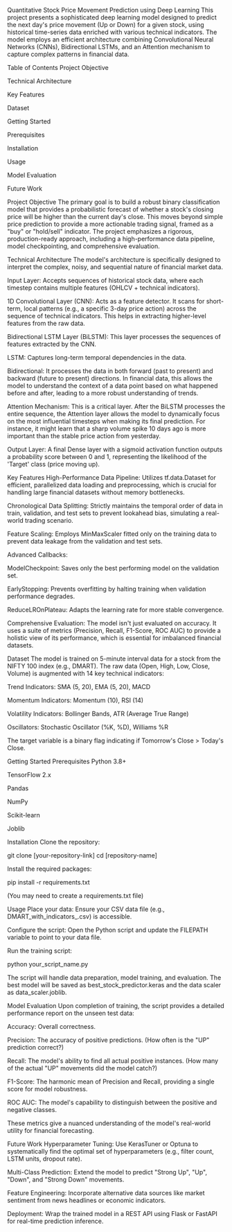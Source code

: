 Quantitative Stock Price Movement Prediction using Deep Learning
This project presents a sophisticated deep learning model designed to predict the next day's price movement (Up or Down) for a given stock, using historical time-series data enriched with various technical indicators. The model employs an efficient architecture combining Convolutional Neural Networks (CNNs), Bidirectional LSTMs, and an Attention mechanism to capture complex patterns in financial data.

Table of Contents
Project Objective

Technical Architecture

Key Features

Dataset

Getting Started

Prerequisites

Installation

Usage

Model Evaluation

Future Work

Project Objective
The primary goal is to build a robust binary classification model that provides a probabilistic forecast of whether a stock's closing price will be higher than the current day's close. This moves beyond simple price prediction to provide a more actionable trading signal, framed as a "buy" or "hold/sell" indicator. The project emphasizes a rigorous, production-ready approach, including a high-performance data pipeline, model checkpointing, and comprehensive evaluation.

Technical Architecture
The model's architecture is specifically designed to interpret the complex, noisy, and sequential nature of financial market data.

Input Layer: Accepts sequences of historical stock data, where each timestep contains multiple features (OHLCV + technical indicators).

1D Convolutional Layer (CNN): Acts as a feature detector. It scans for short-term, local patterns (e.g., a specific 3-day price action) across the sequence of technical indicators. This helps in extracting higher-level features from the raw data.

Bidirectional LSTM Layer (BiLSTM): This layer processes the sequences of features extracted by the CNN.

LSTM: Captures long-term temporal dependencies in the data.

Bidirectional: It processes the data in both forward (past to present) and backward (future to present) directions. In financial data, this allows the model to understand the context of a data point based on what happened before and after, leading to a more robust understanding of trends.

Attention Mechanism: This is a critical layer. After the BiLSTM processes the entire sequence, the Attention layer allows the model to dynamically focus on the most influential timesteps when making its final prediction. For instance, it might learn that a sharp volume spike 10 days ago is more important than the stable price action from yesterday.

Output Layer: A final Dense layer with a sigmoid activation function outputs a probability score between 0 and 1, representing the likelihood of the 'Target' class (price moving up).

Key Features
High-Performance Data Pipeline: Utilizes tf.data.Dataset for efficient, parallelized data loading and preprocessing, which is crucial for handling large financial datasets without memory bottlenecks.

Chronological Data Splitting: Strictly maintains the temporal order of data in train, validation, and test sets to prevent lookahead bias, simulating a real-world trading scenario.

Feature Scaling: Employs MinMaxScaler fitted only on the training data to prevent data leakage from the validation and test sets.

Advanced Callbacks:

ModelCheckpoint: Saves only the best performing model on the validation set.

EarlyStopping: Prevents overfitting by halting training when validation performance degrades.

ReduceLROnPlateau: Adapts the learning rate for more stable convergence.

Comprehensive Evaluation: The model isn't just evaluated on accuracy. It uses a suite of metrics (Precision, Recall, F1-Score, ROC AUC) to provide a holistic view of its performance, which is essential for imbalanced financial datasets.

Dataset
The model is trained on 5-minute interval data for a stock from the NIFTY 100 index (e.g., DMART). The raw data (Open, High, Low, Close, Volume) is augmented with 14 key technical indicators:

Trend Indicators: SMA (5, 20), EMA (5, 20), MACD

Momentum Indicators: Momentum (10), RSI (14)

Volatility Indicators: Bollinger Bands, ATR (Average True Range)

Oscillators: Stochastic Oscillator (%K, %D), Williams %R

The target variable is a binary flag indicating if Tomorrow's Close > Today's Close.

Getting Started
Prerequisites
Python 3.8+

TensorFlow 2.x

Pandas

NumPy

Scikit-learn

Joblib

Installation
Clone the repository:

git clone [your-repository-link]
cd [repository-name]

Install the required packages:

pip install -r requirements.txt

(You may need to create a requirements.txt file)

Usage
Place your data: Ensure your CSV data file (e.g., DMART_with_indicators_.csv) is accessible.

Configure the script: Open the Python script and update the FILEPATH variable to point to your data file.

Run the training script:

python your_script_name.py

The script will handle data preparation, model training, and evaluation. The best model will be saved as best_stock_predictor.keras and the data scaler as data_scaler.joblib.

Model Evaluation
Upon completion of training, the script provides a detailed performance report on the unseen test data:

Accuracy: Overall correctness.

Precision: The accuracy of positive predictions. (How often is the "UP" prediction correct?)

Recall: The model's ability to find all actual positive instances. (How many of the actual "UP" movements did the model catch?)

F1-Score: The harmonic mean of Precision and Recall, providing a single score for model robustness.

ROC AUC: The model's capability to distinguish between the positive and negative classes.

These metrics give a nuanced understanding of the model's real-world utility for financial forecasting.

Future Work
Hyperparameter Tuning: Use KerasTuner or Optuna to systematically find the optimal set of hyperparameters (e.g., filter count, LSTM units, dropout rate).

Multi-Class Prediction: Extend the model to predict "Strong Up", "Up", "Down", and "Strong Down" movements.

Feature Engineering: Incorporate alternative data sources like market sentiment from news headlines or economic indicators.

Deployment: Wrap the trained model in a REST API using Flask or FastAPI for real-time prediction inference.
